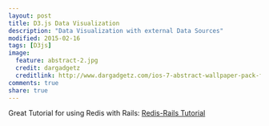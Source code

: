```yaml
---
layout: post
title: D3.js Data Visualization
description: "Data Visualization with external Data Sources"
modified: 2015-02-16
tags: [D3js]
image:
  feature: abstract-2.jpg
  credit: dargadgetz
  creditlink: http://www.dargadgetz.com/ios-7-abstract-wallpaper-pack-for-iphone-5-and-ipod-touch-retina/
comments: true
share: true  
---
```

Great Tutorial for using Redis with Rails:
[Redis-Rails Tutorial](http://www.sitepoint.com/introduction-to-using-redis-with-rails/) 

